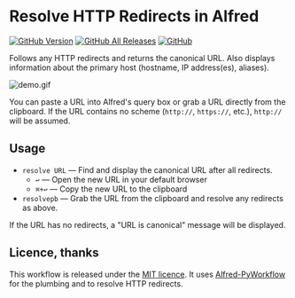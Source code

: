 # Resolve HTTP Redirects in Alfred

[![GitHub Version][version-shield]][releases]
[![GitHub All Releases][downloads-shield]][releases]
[![GitHub][license-shield]][mit-license]

Follows any HTTP redirects and returns the canonical URL. Also displays information about the
primary host (hostname, IP address(es), aliases).

![](https://raw.githubusercontent.com/harrtho/alfred-resolve-url/master/demo.gif "demo.gif")

You can paste a URL into Alfred's query box or grab a URL directly from the
clipboard. If the URL contains no scheme (`http://`, `https://`, etc.),
`http://` will be assumed.

## Usage

- `resolve URL` — Find and display the canonical URL after all redirects.
  - `↩` — Open the new URL in your default browser
  - `⌘+↩` — Copy the new URL to the clipboard
- `resolvepb` — Grab the URL from the clipboard and resolve any redirects as above.

If the URL has no redirects, a "URL is canonical" message will be displayed.

## Licence, thanks

This workflow is released under the [MIT licence](http://opensource.org/licenses/MIT). It uses
[Alfred-PyWorkflow](http://www.xdevcloud.de/alfred-pyworkflow) for the plumbing and to resolve
HTTP redirects.

[downloads-shield]: https://img.shields.io/github/downloads/harrtho/alfred-resolve-url/total.svg
[license-shield]: https://img.shields.io/github/license/harrtho/alfred-resolve-url.svg
[mit-license]: http://opensource.org/licenses/MIT
[releases]: https://github.com/harrtho/alfred-resolve-url/releases
[version-shield]: https://img.shields.io/github/release/harrtho/alfred-resolve-url.svg
